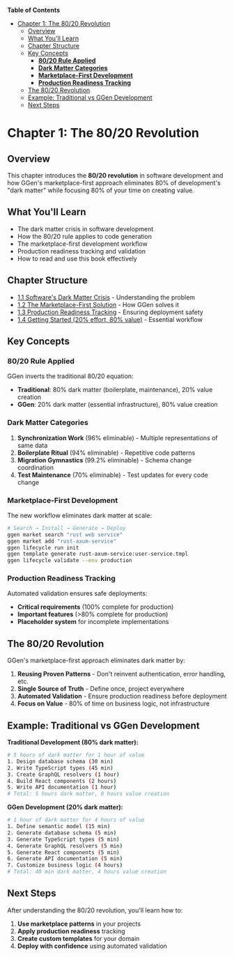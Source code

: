 <!-- START doctoc generated TOC please keep comment here to allow auto update -->
<!-- DON'T EDIT THIS SECTION, INSTEAD RE-RUN doctoc TO UPDATE -->
**Table of Contents**

- [Chapter 1: The 80/20 Revolution](#chapter-1-the-8020-revolution)
  - [Overview](#overview)
  - [What You'll Learn](#what-youll-learn)
  - [Chapter Structure](#chapter-structure)
  - [Key Concepts](#key-concepts)
    - [**80/20 Rule Applied**](#8020-rule-applied)
    - [**Dark Matter Categories**](#dark-matter-categories)
    - [**Marketplace-First Development**](#marketplace-first-development)
    - [**Production Readiness Tracking**](#production-readiness-tracking)
  - [The 80/20 Revolution](#the-8020-revolution)
  - [Example: Traditional vs GGen Development](#example-traditional-vs-ggen-development)
  - [Next Steps](#next-steps)

<!-- END doctoc generated TOC please keep comment here to allow auto update -->

# Chapter 1: The 80/20 Revolution

## Overview

This chapter introduces the **80/20 revolution** in software development and how GGen's marketplace-first approach eliminates 80% of development's "dark matter" while focusing 80% of your time on creating value.

## What You'll Learn

- The dark matter crisis in software development
- How the 80/20 rule applies to code generation
- The marketplace-first development workflow
- Production readiness tracking and validation
- How to read and use this book effectively

## Chapter Structure

- [1.1 Software's Dark Matter Crisis](./chapter-1-1.md) - Understanding the problem
- [1.2 The Marketplace-First Solution](./chapter-1-2.md) - How GGen solves it
- [1.3 Production Readiness Tracking](./chapter-1-3.md) - Ensuring deployment safety
- [1.4 Getting Started (20% effort, 80% value)](./chapter-1-4.md) - Essential workflow

## Key Concepts

### **80/20 Rule Applied**
GGen inverts the traditional 80/20 equation:
- **Traditional**: 80% dark matter (boilerplate, maintenance), 20% value creation
- **GGen**: 20% dark matter (essential infrastructure), 80% value creation

### **Dark Matter Categories**
1. **Synchronization Work** (96% eliminable) - Multiple representations of same data
2. **Boilerplate Ritual** (94% eliminable) - Repetitive code patterns
3. **Migration Gymnastics** (99.2% eliminable) - Schema change coordination
4. **Test Maintenance** (70% eliminable) - Test updates for every code change

### **Marketplace-First Development**
The new workflow eliminates dark matter at scale:

```bash
# Search → Install → Generate → Deploy
ggen market search "rust web service"
ggen market add "rust-axum-service"
ggen lifecycle run init
ggen template generate rust-axum-service:user-service.tmpl
ggen lifecycle validate --env production
```

### **Production Readiness Tracking**
Automated validation ensures safe deployments:
- **Critical requirements** (100% complete for production)
- **Important features** (>80% complete for production)
- **Placeholder system** for incomplete implementations

## The 80/20 Revolution

GGen's marketplace-first approach eliminates dark matter by:

1. **Reusing Proven Patterns** - Don't reinvent authentication, error handling, etc.
2. **Single Source of Truth** - Define once, project everywhere
3. **Automated Validation** - Ensure production readiness before deployment
4. **Focus on Value** - 80% of time on business logic, not infrastructure

## Example: Traditional vs GGen Development

**Traditional Development (80% dark matter):**
```bash
# 5 hours of dark matter for 1 hour of value
1. Design database schema (30 min)
2. Write TypeScript types (45 min)
3. Create GraphQL resolvers (1 hour)
4. Build React components (2 hours)
5. Write API documentation (1 hour)
# Total: 5 hours dark matter, 0 hours value creation
```

**GGen Development (20% dark matter):**
```bash
# 1 hour of dark matter for 4 hours of value
1. Define semantic model (15 min)
2. Generate database schema (5 min)
3. Generate TypeScript types (5 min)
4. Generate GraphQL resolvers (5 min)
5. Generate React components (5 min)
6. Generate API documentation (5 min)
7. Customize business logic (4 hours)
# Total: 40 min dark matter, 4 hours value creation
```

## Next Steps

After understanding the 80/20 revolution, you'll learn how to:

1. **Use marketplace patterns** in your projects
2. **Apply production readiness** tracking
3. **Create custom templates** for your domain
4. **Deploy with confidence** using automated validation